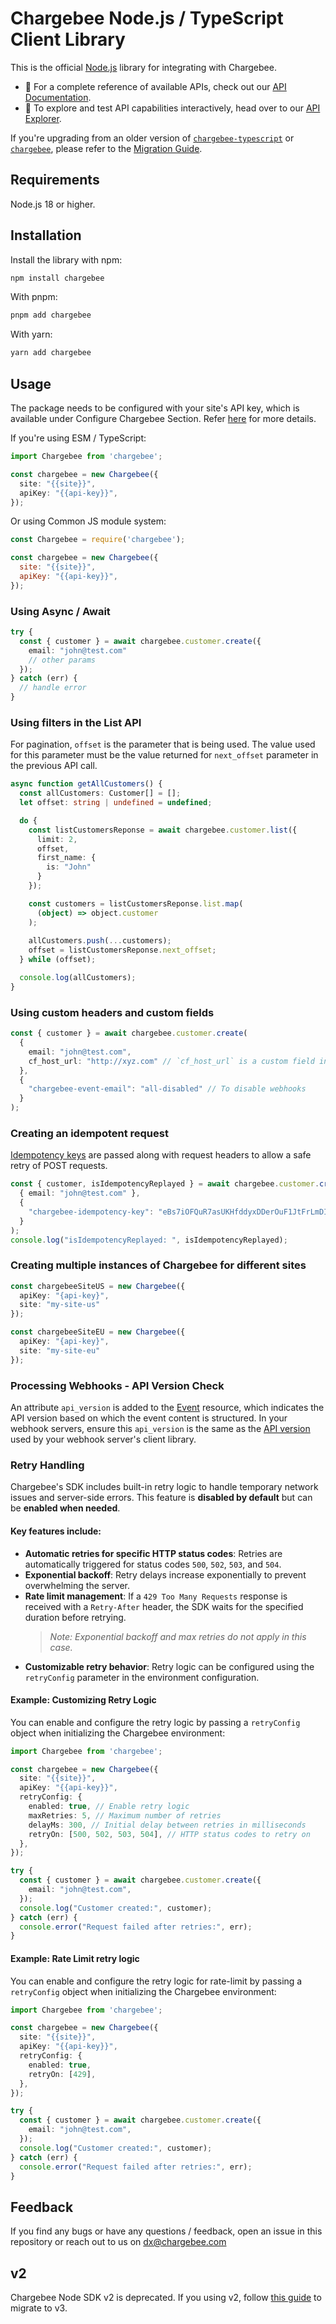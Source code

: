 # Chargebee Node.js / TypeScript Client Library

This is the official [Node.js](http://nodejs.org/) library for integrating with Chargebee.

- 📘 For a complete reference of available APIs, check out our [API Documentation](https://apidocs.chargebee.com/docs/api/?lang=node).  
- 🧪 To explore and test API capabilities interactively, head over to our [API Explorer](https://api-explorer.chargebee.com).

If you're upgrading from an older version of [`chargebee-typescript`](https://www.npmjs.com/package/chargebee-typescript) or [`chargebee`](https://www.npmjs.com/package/chargebee/v/2.40.0), please refer to the [Migration Guide](https://github.com/chargebee/chargebee-node/wiki/Migration-guide-for-v3).

## Requirements

Node.js 18 or higher.

## Installation

Install the library with npm:

```sh
npm install chargebee
```
With pnpm:
```sh
pnpm add chargebee
```

With yarn:
```sh
yarn add chargebee
```

## Usage

The package needs to be configured with your site's API key, which is available under Configure Chargebee Section. Refer [here](https://www.chargebee.com/docs/2.0/api_keys.html) for more details.

If you're using ESM / TypeScript:

```typescript
import Chargebee from 'chargebee';

const chargebee = new Chargebee({
  site: "{{site}}",
  apiKey: "{{api-key}}",
});
```

Or using Common JS module system:

```javascript
const Chargebee = require('chargebee');

const chargebee = new Chargebee({
  site: "{{site}}",
  apiKey: "{{api-key}}",
});
```

### Using Async / Await

```typescript
try {
  const { customer } = await chargebee.customer.create({
    email: "john@test.com"
    // other params
  });
} catch (err) {
  // handle error
}
```

### Using filters in the List API

For pagination, `offset` is the parameter that is being used. The value used for this parameter must be the value returned for `next_offset` parameter in the previous API call.

```typescript
async function getAllCustomers() {
  const allCustomers: Customer[] = [];
  let offset: string | undefined = undefined;

  do {
    const listCustomersReponse = await chargebee.customer.list({
      limit: 2,
      offset,
      first_name: {
        is: "John"
      }
    });

    const customers = listCustomersReponse.list.map(
      (object) => object.customer
    );
    
    allCustomers.push(...customers);
    offset = listCustomersReponse.next_offset;
  } while (offset);

  console.log(allCustomers);
}
```

### Using custom headers and custom fields

```typescript
const { customer } = await chargebee.customer.create(
  {
    email: "john@test.com",
    cf_host_url: "http://xyz.com" // `cf_host_url` is a custom field in Customer object
  },
  {
    "chargebee-event-email": "all-disabled" // To disable webhooks
  }
);
```

### Creating an idempotent request

[Idempotency keys](https://apidocs.chargebee.com/docs/api/idempotency?prod_cat_ver=2) are passed along with request headers to allow a safe retry of POST requests.

```typescript
const { customer, isIdempotencyReplayed } = await chargebee.customer.create(
  { email: "john@test.com" },
  {
    "chargebee-idempotency-key": "eBs7iOFQuR7asUKHfddyxDDerOuF1JtFrLmDI" // Add idempotency key
  }
);
console.log("isIdempotencyReplayed: ", isIdempotencyReplayed);
```

### Creating multiple instances of Chargebee for different sites

```typescript
const chargebeeSiteUS = new Chargebee({
  apiKey: "{api-key}",
  site: "my-site-us"
});

const chargebeeSiteEU = new Chargebee({
  apiKey: "{api-key}",
  site: "my-site-eu"
});
```

### Processing Webhooks - API Version Check

An attribute `api_version` is added to the [Event](https://apidocs.chargebee.com/docs/api/events) resource, which indicates the API version based on which the event content is structured. In your webhook servers, ensure this `api_version` is the same as the [API version](https://apidocs.chargebee.com/docs/api#versions) used by your webhook server's client library.

### Retry Handling

Chargebee's SDK includes built-in retry logic to handle temporary network issues and server-side errors. This feature is **disabled by default** but can be **enabled when needed**.

#### Key features include:

- **Automatic retries for specific HTTP status codes**: Retries are automatically triggered for status codes `500`, `502`, `503`, and `504`.
- **Exponential backoff**: Retry delays increase exponentially to prevent overwhelming the server.
- **Rate limit management**: If a `429 Too Many Requests` response is received with a `Retry-After` header, the SDK waits for the specified duration before retrying.  
  > *Note: Exponential backoff and max retries do not apply in this case.*
- **Customizable retry behavior**: Retry logic can be configured using the `retryConfig` parameter in the environment configuration.

#### Example: Customizing Retry Logic

You can enable and configure the retry logic by passing a `retryConfig` object when initializing the Chargebee environment:

```typescript
import Chargebee from 'chargebee';

const chargebee = new Chargebee({
  site: "{{site}}",
  apiKey: "{{api-key}}",
  retryConfig: {
    enabled: true, // Enable retry logic
    maxRetries: 5, // Maximum number of retries
    delayMs: 300, // Initial delay between retries in milliseconds
    retryOn: [500, 502, 503, 504], // HTTP status codes to retry on
  },
});

try {
  const { customer } = await chargebee.customer.create({
    email: "john@test.com",
  });
  console.log("Customer created:", customer);
} catch (err) {
  console.error("Request failed after retries:", err);
}
```

#### Example: Rate Limit retry logic

You can enable and configure the retry logic for rate-limit by passing a `retryConfig` object when initializing the Chargebee environment:

```typescript
import Chargebee from 'chargebee';

const chargebee = new Chargebee({
  site: "{{site}}",
  apiKey: "{{api-key}}",
  retryConfig: {
    enabled: true,
    retryOn: [429], 
  },
});

try {
  const { customer } = await chargebee.customer.create({
    email: "john@test.com",
  });
  console.log("Customer created:", customer);
} catch (err) {
  console.error("Request failed after retries:", err);
}
```

## Feedback

If you find any bugs or have any questions / feedback, open an issue in this repository or reach out to us on dx@chargebee.com


## v2

Chargebee Node SDK v2 is deprecated. If you using v2, follow [this guide](https://github.com/chargebee/chargebee-node/wiki/Migration-guide-for-v3) to migrate to v3.
